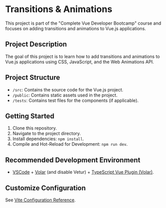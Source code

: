 # Transitions & Animations

This project is part of the "Complete Vue Developer Bootcamp" course and focuses on adding transitions and animations to Vue.js applications.

## Project Description

The goal of this project is to learn how to add transitions and animations to Vue.js applications using CSS, JavaScript, and the Web Animations API.

## Project Structure

- `/src`: Contains the source code for the Vue.js project.
- `/public`: Contains static assets used in the project.
- `/tests`: Contains test files for the components (if applicable).

## Getting Started

1. Clone this repository.
2. Navigate to the project directory.
3. Install dependencies: `npm install`.
4. Compile and Hot-Reload for Development: `npm run dev`.

## Recommended Development Environment

- [VSCode](https://code.visualstudio.com/) + [Volar](https://marketplace.visualstudio.com/items?itemName=Vue.volar) (and disable Vetur) + [TypeScript Vue Plugin (Volar)](https://marketplace.visualstudio.com/items?itemName=Vue.vscode-typescript-vue-plugin).

## Customize Configuration

See [Vite Configuration Reference](https://vitejs.dev/config/).
